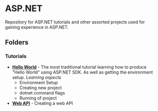# ASP.NET
Repository for ASP.NET tutorials and other assorted projects used for gaining experience in ASP.NET.

## Folders

### Tutorials
* **[Hello World](https://dotnet.microsoft.com/learn/aspnet/hello-world-tutorial/install)** - The most traditional tutorial learning how to produce "Hello World" using ASP.NET SDK. As well as getting the environment setup.
    *Learning aspects*
    * Environment Setup
    * Creating new project
    * dotnet command flags
    * Running of project
* **[Web API](https://docs.microsoft.com/en-us/aspnet/core/tutorials/first-web-api?view=aspnetcore-3.1&tabs=visual-studio)** - Creating a web API 

